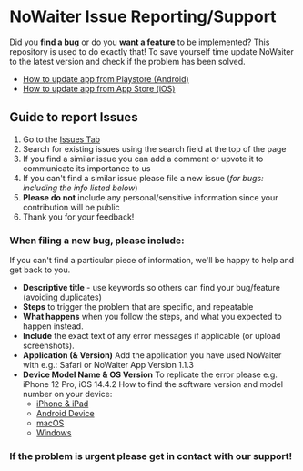 # NoWaiter Issue Reporting/Support

Did you **find a bug** or do you **want a feature** to be implemented? This repository is used to do exactly that! To save yourself time update NoWaiter to the latest version and check if the problem has been solved.
- [How to update app from Playstore (Android)](https://support.google.com/googleplay/answer/113412?hl=en)
- [How to update app from App Store (iOS)](https://support.apple.com/en-us/HT202180)

## Guide to report Issues

1. Go to the [Issues Tab](https://github.com/KuschelSoft/NoWaiterIssues/issues)
2. Search for existing issues using the search field at the top of the page
3. If you find a similar issue you can add a comment or upvote it to communicate its importance to us
4. If you can't find a similar issue please file a new issue (*for bugs: including the info listed below*)
6. **Please do not** include any personal/sensitive information since your contribution will be public
7. Thank you for your feedback!

### When filing a new bug, please include:
If you can't find a particular piece of information, we'll be happy to help and get back to you.

- **Descriptive title** - use keywords so others can find your bug/feature (avoiding duplicates)
- **Steps** to trigger the problem that are specific, and repeatable
- **What happens** when you follow the steps, and what you expected to happen instead.
- **Include** the exact text of any error messages if applicable (or upload screenshots).
- **Application (& Version)** Add the application you have used NoWaiter with e.g.: Safari or NoWaiter App Version 1.1.3
- **Device Model Name & OS Version** To replicate the error please e.g. iPhone 12 Pro, iOS 14.4.2 How to find the software version and model number on your device:
  * [iPhone & iPad](https://support.apple.com/en-us/HT201685)
  * [Android Device](https://smallbusiness.chron.com/manually-update-sprint-samsung-galaxy-s-iii-67314.html)
  * [macOS](https://support.apple.com/en-us/HT201260)
  * [Windows](https://support.microsoft.com/en-us/windows/which-version-of-windows-operating-system-am-i-running-628bec99-476a-2c13-5296-9dd081cdd808)


### If the problem is urgent please get in contact with our support!
